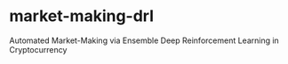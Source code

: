 # market-making-drl
Automated Market-Making via Ensemble Deep Reinforcement Learning in Cryptocurrency
